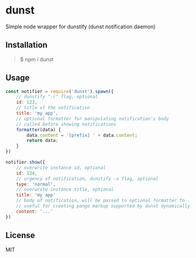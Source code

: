 # dunst
Simple node wrapper for dunstify (dunst notification daemon)

## Installation
> $ npm i dunst

## Usage
``` js 
const notifier = require('dunst').spawn({
    // dunstify "-r" flag, optional
    id: 123, 
    // title of the notification
    title: 'my app',
    // optional formatter for manipulating notification's body
    // called before showing notifications
    formatter(data) { 
        data.content = '[prefix] ' + data.content;
        return data;
    }
})

notifier.show({
    // overwrite instance id, optional
    id: 124,
    // urgency of notification, dunstify -u flag, optional
    type: 'normal', 
    // overwrite instance title, optional
    title: 'my app'
    // body of notification, will be passed to optional formatter fn
    // useful for creating pango markup supported by dunst dynamically
    content: '...'
})
```
## License 
MIT

